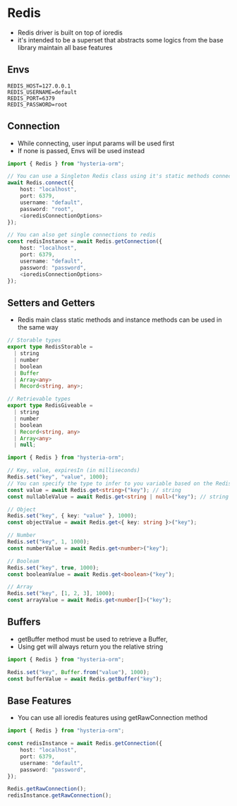 # Redis

- Redis driver is built on top of ioredis
- it's intended to be a superset that abstracts some logics from the base library maintain all base features

## Envs
```dotenv
REDIS_HOST=127.0.0.1
REDIS_USERNAME=default
REDIS_PORT=6379
REDIS_PASSWORD=root
```

## Connection
- While connecting, user input params will be used first
- If none is passed, Envs will be used instead

```typescript
import { Redis } from "hysteria-orm";

// You can use a Singleton Redis class using it's static methods connecting weith the main class
await Redis.connect({
    host: "localhost",
    port: 6379,
    username: "default",
    password: "root",
    <ioredisConnectionOptions>
});

// You can also get single connections to redis
const redisInstance = await Redis.getConnection({
    host: "localhost",
    port: 6379,
    username: "default",
    password: "password",
    <ioredisConnectionOptions>
});
```

## Setters and Getters
- Redis main class static methods and instance methods can be used in the same way

```typescript
// Storable types
export type RedisStorable =
  | string
  | number
  | boolean
  | Buffer
  | Array<any>
  | Record<string, any>;

// Retrievable types
export type RedisGiveable =
  | string
  | number
  | boolean
  | Record<string, any>
  | Array<any>
  | null;  
```

```typescript
import { Redis } from "hysteria-orm";

// Key, value, expiresIn (in milliseconds)
Redis.set("key", "value", 1000);
// You can specify the type to infer to you variable based on the RedisGiveable types
const value = await Redis.get<string>("key"); // string
const nullableValue = await Redis.get<string | null>("key"); // string | null

// Object
Redis.set("key", { key: "value" }, 1000);
const objectValue = await Redis.get<{ key: string }>("key");

// Number
Redis.set("key", 1, 1000);
const numberValue = await Redis.get<number>("key");

// Booleam
Redis.set("key", true, 1000);
const booleanValue = await Redis.get<boolean>("key");

// Array
Redis.set("key", [1, 2, 3], 1000);
const arrayValue = await Redis.get<number[]>("key");
```

## Buffers
- getBuffer method must be used to retrieve a Buffer,
- Using get<Buffer> will always return you the relative string

```typescript
import { Redis } from "hysteria-orm";

Redis.set("key", Buffer.from("value"), 1000);
const bufferValue = await Redis.getBuffer("key");
```

## Base Features
- You can use all ioredis features using getRawConnection method
```typescript
import { Redis } from "hysteria-orm";

const redisInstance = await Redis.getConnection({
    host: "localhost",
    port: 6379,
    username: "default",
    password: "password",
});

Redis.getRawConnection();
redisInstance.getRawConnection();
```